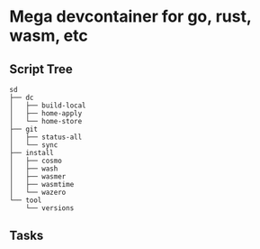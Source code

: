 # Mega devcontainer for go, rust, wasm, etc

## Script Tree

```text
sd
├── dc
│   ├── build-local
│   ├── home-apply
│   └── home-store
├── git
│   ├── status-all
│   └── sync
├── install
│   ├── cosmo
│   ├── wash
│   ├── wasmer
│   ├── wasmtime
│   └── wazero
└── tool
    └── versions
```

## Tasks
